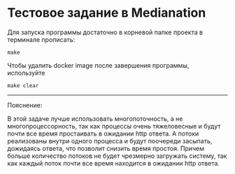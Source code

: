 # Тестовое задание в Medianation

Для запуска программы достаточно в корневой папке проекта в терминале прописать:
```
make
```
Чтобы удалить docker image после завершения программы, используйте
```
make clear
```
____
Пояснение:

В этой задаче лучше использовать многопоточность, а не многопроцессорность,
так как процессы очень тяжеловесные и будут почти все время простаивать в
ожидании http ответа. А потоки реализованы внутри одного процесса и будут
поочереди засыпать, дожидаясь ответа, что позволит снизить время простоя.
Причем больше количество потоков не будет чрезмерно загружать систему, так как 
каждый поток почти все время находится в ожидании http ответа.